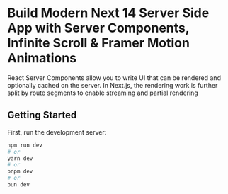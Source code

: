 # Build Modern Next 14 Server Side App with Server Components, Infinite Scroll & Framer Motion Animations

React Server Components allow you to write UI that can be rendered and optionally cached on the server. In Next.js, the rendering work is further split by route segments to enable streaming and partial rendering

## Getting Started

First, run the development server:

```bash
npm run dev
# or
yarn dev
# or
pnpm dev
# or
bun dev
```

